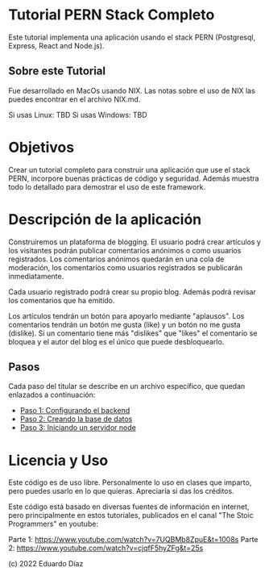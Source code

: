 # Tutorial PERN Stack Completo

Este tutorial implementa una aplicación usando el stack PERN (Postgresql, Express, React and Node.js).

## Sobre este Tutorial

Fue desarrollado en MacOs usando NIX. Las notas sobre el uso de NIX las puedes encontrar en el archivo NIX.md.

Si usas Linux: TBD
Si usas Windows: TBD

# Objetivos

Crear un tutorial completo para construir una aplicación que use el stack PERN, incorpore buenas prácticas de código y seguridad. Además muestra todo lo detallado para demostrar el uso de este framework.

# Descripción de la aplicación

Construiremos un plataforma de blogging. El usuario podrá crear artículos y los visitantes podrán publicar comentarios anónimos o como usuarios registrados. Los comentarios anónimos quedarán en una cola de moderación, los comentarios como usuarios registrados se publicarán inmediatamente.

Cada usuario registrado podrá crear su propio blog. Además podrá revisar los comentarios que ha emitido.

Los artículos tendrán un botón para apoyarlo mediante "aplausos". 
Los comentarios tendrán un botón me gusta (like) y un botón no me gusta (dislike). Si un comentario tiene más "dislikes" que "likes" el comentario se bloquea y el autor del blog es el único que puede desbloquearlo.

## Pasos

Cada paso del titular se describe en un archivo específico, que quedan enlazados a continuación:

- [Paso 1: Configurando el backend](STEP1.md)
- [Paso 2: Creando la base de datos](STEP2.md)
- [Paso 3: Iniciando un servidor node](STEP3.md)


# Licencia y Uso

Este código es de uso libre. Personalmente lo uso en clases que imparto, pero puedes usarlo en lo que quieras.
Apreciaría si das los créditos.

Este código está basado en diversas fuentes de información en internet, pero principalmente en estos tutoriales, publicados en el canal "The Stoic Programmers" en youtube:

Parte 1: https://www.youtube.com/watch?v=7UQBMb8ZpuE&t=1008s
Parte 2: https://www.youtube.com/watch?v=cjqfF5hyZFg&t=25s

(c) 2022 Eduardo Díaz